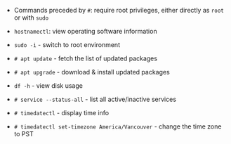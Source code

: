 - Commands preceded by `#`: require root privileges, either directly as `root` or with `sudo`
- `hostnamectl`: view operating software information

- `sudo -i` - switch to root environment 
- `# apt update` - fetch the list of updated packages
- `# apt upgrade` - download & install updated packages
- `df -h` - view disk usage

- `# service --status-all` - list all active/inactive services
- `# timedatectl` - display time info
- `# timedatectl set-timezone America/Vancouver` - change the time zone to PST
